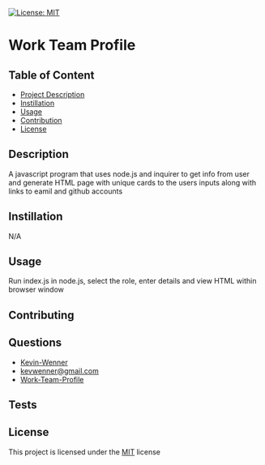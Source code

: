 
  [![License: MIT](https://img.shields.io/badge/License-MIT-yellow.svg)](https://opensource.org/licenses/MIT)

  # Work Team Profile
  
  ## Table of Content
  - [Project Description](#Description)
  - [Instillation](#Instillation)
  - [Usage](#Usage)
  - [Contribution](#Contribution)
  - [License](#License)

  ## Description
  A javascript program that uses node.js and inquirer to get info from user and generate HTML page with unique cards to the users inputs along with links to eamil and github accounts

  ## Instillation
  N/A

  ## Usage
  Run index.js in node.js, select the role, enter details and view HTML within browser window

  ## Contributing
  

  ## Questions
  - [Kevin-Wenner](github.com/Kevin-Wenner)
  - kevwenner@gmail.com
  - [Work-Team-Profile](github.com/Kevin-Wenner/Work-Team-Profile)
  
    

  ## Tests
  

  ## License
  This project is licensed under the [MIT](https://choosealicense.com/licenses/mit/) license
  